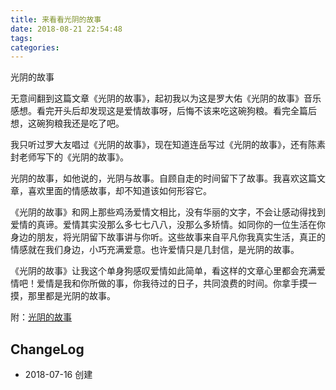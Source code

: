 ```yaml
---
title: 来看看光阴的故事
date: 2018-08-21 22:54:48
tags:
categories:
---
```

光阴的故事
<!-- more -->
无意间翻到这篇文章《光阴的故事》，起初我以为这是罗大佑《光阴的故事》音乐感想。看完开头后却发现这是爱情故事呀，后悔不该来吃这碗狗粮。看完全篇后想，这碗狗粮我还是吃了吧。

我只听过罗大友唱过《光阴的故事》，现在知道连岳写过《光阴的故事》，还有陈素封老师写下的《光阴的故事》。

光阴的故事，如他说的，光阴与故事。自顾自走的时间留下了故事。我喜欢这篇文章，喜欢里面的情感故事，却不知道该如何形容它。

《光阴的故事》和网上那些鸡汤爱情文相比，没有华丽的文字，不会让感动得找到爱情的真谛。爱情其实没那么多七七八八，没那么多矫情。如同你的一位生活在你身边的朋友，将光阴留下故事讲与你听。这些故事来自平凡你我真实生活，真正的情感就在我们身边，小巧充满爱意。也许爱情只是几封信，是光阴的故事。

《光阴的故事》让我这个单身狗感叹爱情如此简单，看这样的文章心里都会充满爱情吧！爱情是我和你所做的事，你我待过的日子，共同浪费的时间。你拿手摸一摸，那里都是光阴的故事。

附：[光阴的故事](https://mp.weixin.qq.com/s?__biz=MzA4MTQ0NDQxNg==&mid=2650639252&idx=1&sn=bbf78e3ed807f77a04fc9bd10a5d98c6&chksm=879dc0bbb0ea49adf31cb4bb6b3307472f08bdc6d443ee77c3b2bf23929d131315e0dd90e8c1#rd)

## ChangeLog
- 2018-07-16 创建